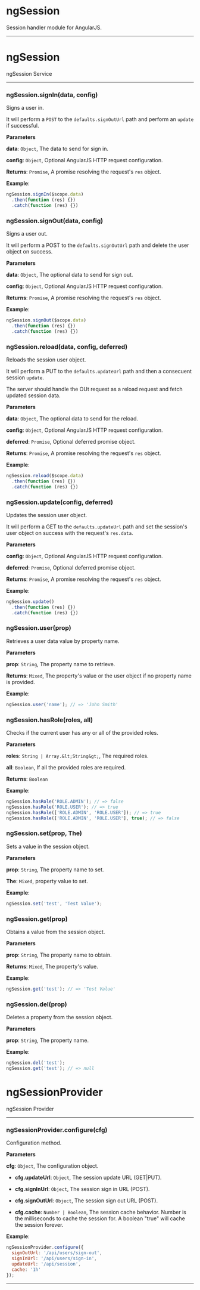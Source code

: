 # ngSession

Session handler module for AngularJS.



* * *


# ngSession

ngSession Service



* * *

### ngSession.signIn(data, config) 

Signs a user in.

It will perform a `POST` to the `defaults.signOutUrl` path and perform an
`update` if successful.

**Parameters**

**data**: `Object`, The data to send for sign in.

**config**: `Object`, Optional AngularJS HTTP request configuration.

**Returns**: `Promise`, A promise resolving the request's `res` object.

**Example**:
```js
ngSession.signIn($scope.data)
  .then(function (res) {})
  .catch(function (res) {})
```


### ngSession.signOut(data, config) 

Signs a user out.

It will perform a POST to the `defaults.signOutUrl` path and delete the
user object on success.

**Parameters**

**data**: `Object`, The optional data to send for sign out.

**config**: `Object`, Optional AngularJS HTTP request configuration.

**Returns**: `Promise`, A promise resolving the request's `res` object.

**Example**:
```js
ngSession.signOut($scope.data)
  .then(function (res) {})
  .catch(function (res) {})
```


### ngSession.reload(data, config, deferred) 

Reloads the session user object.

It will perform a PUT to the `defaults.updateUrl` path and then a
consecuent session `update`.

The server should handle the OUt request as a reload request and fetch
updated session data.

**Parameters**

**data**: `Object`, The optional data to send for the reload.

**config**: `Object`, Optional AngularJS HTTP request configuration.

**deferred**: `Promise`, Optional deferred promise object.

**Returns**: `Promise`, A promise resolving the request's `res` object.

**Example**:
```js
ngSession.reload($scope.data)
  .then(function (res) {})
  .catch(function (res) {})
```


### ngSession.update(config, deferred) 

Updates the session user object.

It will perform a GET to the `defaults.updateUrl` path and set the
session's user object on success with the request's `res.data`.

**Parameters**

**config**: `Object`, Optional AngularJS HTTP request configuration.

**deferred**: `Promise`, Optional deferred promise object.

**Returns**: `Promise`, A promise resolving the request's `res` object.

**Example**:
```js
ngSession.update()
  .then(function (res) {})
  .catch(function (res) {})
```


### ngSession.user(prop) 

Retrieves a user data value by property name.

**Parameters**

**prop**: `String`, The property name to retrieve.

**Returns**: `Mixed`, The property's value or the user object if no
property name is provided.

**Example**:
```js
ngSession.user('name'); // => 'John Smith'
```


### ngSession.hasRole(roles, all) 

Checks if the current user has any or all of the provided roles.

**Parameters**

**roles**: `String | Array.&lt;String&gt;`, The required roles.

**all**: `Boolean`, If all the provided roles are required.

**Returns**: `Boolean`

**Example**:
```js
ngSession.hasRole('ROLE.ADMIN'); // => false
ngSession.hasRole('ROLE.USER'); // => true
ngSession.hasRole(['ROLE.ADMIN', 'ROLE.USER']); // => true
ngSession.hasRole(['ROLE.ADMIN', 'ROLE.USER'], true); // => false
```


### ngSession.set(prop, The) 

Sets a value in the session object.

**Parameters**

**prop**: `String`, The property name to set.

**The**: `Mixed`, property value to set.


**Example**:
```js
ngSession.set('test', 'Test Value');
```


### ngSession.get(prop) 

Obtains a value from the session object.

**Parameters**

**prop**: `String`, The property name to obtain.

**Returns**: `Mixed`, The property's value.

**Example**:
```js
ngSession.get('test'); // => 'Test Value'
```


### ngSession.del(prop) 

Deletes a property from the session object.

**Parameters**

**prop**: `String`, The property name.


**Example**:
```js
ngSession.del('test');
ngSession.get('test'); // => null
```



# ngSessionProvider

ngSession Provider



* * *

### ngSessionProvider.configure(cfg) 

Configuration method.

**Parameters**

**cfg**: `Object`, The configuration object.

 - **cfg.updateUrl**: `Object`, The session update URL (GET|PUT).

 - **cfg.signInUrl**: `Object`, The session sign in URL (POST).

 - **cfg.signOutUrl**: `Object`, The session sign out URL (POST).

 - **cfg.cache**: `Number | Boolean`, The session cache behavior. Number is the milliseconds to cache the session for.
A boolean "true" will cache the session forever.


**Example**:
```js
ngSessionProvider.configure({
  signOutUrl: '/api/users/sign-out',
  signInUrl: '/api/users/sign-in',
  updateUrl: '/api/session',
  cache: '1h'
});
```



* * *










